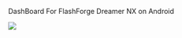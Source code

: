DashBoard For FlashForge Dreamer NX on Android

![](https://en.fss.flashforge.com/10000/picture/news/d5d3c759613417e1acce63071943a4a2.jpg)
